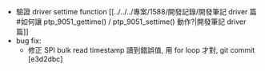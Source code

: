 - 驗證 driver settime function [[../../../專案/1588/開發記錄/開發筆記 driver 篇#如何讓 ptp_9051_gettime() / ptp_9051_settime() 動作?|開發筆記 driver 篇]]
- bug fix:
	- 修正 SPI bulk read timestamp 讀到錯誤值, 用 for loop 才對, git commit [e3d2dbc]

